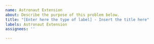 ```yaml
---
name: Astronaut Extension
about: Describe the purpose of this problem below.
title: "[Enter here the type of label] - Insert the title here"
labels: Astronaut Extension
assignees: ''

---
```



